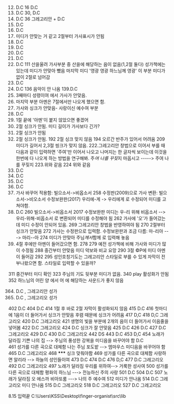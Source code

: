 12. D.C
    16 D.C
13. D.C
    30, D.C
14. D.C
    36 그레고리안 + D.C
15. D.C
16. D.C
17. 미디가 안맞는 거 같고 2절부터 가사표시가 안됨
18. D.C
19. D.C
20. D.C
21. D.C
22. D.C
    111 산을울려 가사부분 중 산을에 해당하는 음이 없음(1,2절 둘다) 성가책에는 있는데 미디가 안맞아 뺐음
    마지막 미디 '영광 영광 하느님께 영광' 이 부분 미디가 없이 2절로 넘어감
23. D.C
24. D.C
    136 음악이 안 나옴
    139.D.C
25. 3째마디 성령이여 에서 가사가 안맞음.
26. 마지막 부분 아멘은 7절에서만 나오게 했으면 함.
27. 가사와 싱크가 안맞음- 사랑이신 예수여 부분
28. D.C
29. 1절 끝에 '아멘'이 붙지 않았으면 좋겠어
30. 2절 싱크가 안됨. 미디 길이가 가사보다 긴가?
31. 2절 싱크가 안됨
32. 2절 싱크가 안됨.
    192 2절 싱크 맞지 않음
    194 오르간 반주가 있어서 어려움
    209 미디가 길어서 2,3절 씽크가 맞지 않음. 222.그레고리안 창법으로 이어서 부를 때
    다음과 같이 입력하면 '주여'만 이어서 나오고 나머지는 한 글자씩 보이는데 이것을 한번에 다 나오게 하는 방법을 연구해봐.
    주*여 *나*를 *꾸*짖*지 마옵시고 -----> 주여 나를 꾸짖지 223.위와 같음
    224 위와 같음
33. D.C
34. D.C
35. D.C
36. D.C
37. 가사 바꾸어 적용함: 빌으소서->비옵소서
    258 수정판(2009)으로 가사 변환: 빌으소서->비오소서
    수정보완판(2017) 우리에-게 -> 우리에게 로 수정되어 미디를 고쳐야함.
38. D.C
    260 빌으소서->비옵소서
    2017 수정보완판 미디는
    우-리 위해 비옵소서 --> 우리-위해-비옵소서 로 변환되어 미디를 수정해야 됨
    262 가사에 '오'가 들어갔는데 미디 수정이 안되어 있음.
    269 그레고리안 창법을 반영하여야 됨
    270 2절부터 싱크가 안맞음
    272 가사는 수정판으로 입력함.
    수정보완판과 조금 다름: 마-리아 ---> 마리--아
    274 미디가 안맞아 주님*께서*함께 로 입력해 놓음
39. 4절 후에만 아멘이 들어갔으면 함.
    278
    279 예전 성가책에 비해 가사와 미디가 많이 수정됨
    288 중간부터 안맞음 미디 악보와 비교 요망
    290 3절 ©P에 미디 아멘이 들어감
    292
    295 성인호칭기도는 그레고리안 스타일로 부를 수 있게 자막이 전부나왔으면 함. 스타일로 입력할 수 있을까?

311 중간부터 미디 확인
323 주님의 기도 뒷부분 미디가 없음.
340 play 활성화가 안됨
352 하느님의 어린 양 에서 어 에 해당하는 사운드가 좋지 않음

364. D.C , 그레고리안 성가
365. D.C , 그레고리오 성가

402 D.C
404 D.C
414 1절 후 바로 2절 자막이 활성화되지 않음
415 D.C
416 첫마디에 1음이 더 들어가서 싱크가 안맞음
후렴 때문에 싱크가 어려움
417 D,C
418 D,C 그레고리오
420 D.C 그레고리오
421 생명의 빛을 부분에 2개의 음이 더 들어가서 이음줄을 넣어봄
422 D.C 그레고리오
424 D.C 싱크가 잘 안맞음
425 D.C
426 D.C
427 D.C 그레고리오
429 D.C
430 D.C 그레고리오
442 DS
443 D.C
453 D,C
454 노래가 달라짐
기쁜 나의 집 --> 주님의 풍성한 강복을
미디음을 바꾸어야 함
D.C  
461 성가를 다른 곡으로 대체함
나는 주님 포도밭 --> 엠마우스
미디음을 바꾸어야 함
465 D.C 그레고리오
468 ****\*\*\***** 싱크 맞춰야함
469 성가를 다른 곡으로 대체함
사랑하면 알리라 --> 하늘의 성인들이여
473 D.C
474 D.C
476 D,C
477 D.C 그레고리오
492 D.C 그레고리오
497 노래가 달라짐
우리를 위하여--> 거룩한 성사여
500 성가를 다른 곡으로 대체함
평화의 하느님 ---> 전능하신 주의 사랑
501 D.C
504 D.C
507 노래가 달라짐
오 에스까 비아또룸 ---> 나의 주 예수여
512 미디가 안나옴
514 D.C 그레고리오 미디 안나옴
515 D.C 그레고리오
518 D.C 그레고리오
527 D.C 그레고리오

8.15 입력끝
C:\Users\KSS\Desktop\finger-organist\src\lib
